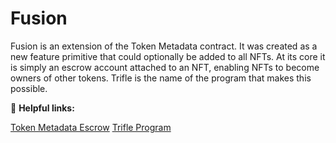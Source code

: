 # Fusion

Fusion is an extension of the Token Metadata contract. It was created as a new feature primitive that could optionally be added to all NFTs. At its core it is simply an escrow account attached to an NFT, enabling NFTs to become owners of other tokens. Trifle is the name of the program that makes this possible.

🔗 **Helpful links:**

[Token Metadata Escrow](https://github.com/metaplex-foundation/metaplex-program-library/tree/master/token-metadata/program/src/escrow)
[Trifle Program](https://github.com/metaplex-foundation/metaplex-program-library/tree/trifle/trifle/program)


